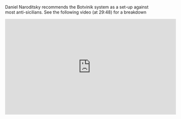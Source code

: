 Daniel Naroditsky recommends the Botvinik system as a set-up against most anti-sicilians. See the following video (at 29:48) for a breakdown

<iframe src="https://www.youtube.com/embed/38QzSkFRn4E" width="560" height="315" title="A YouTube video" frameborder="0" allowfullscreen></iframe>